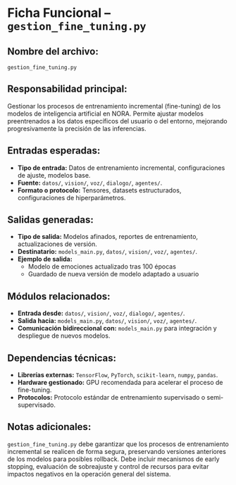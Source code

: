 # Ficha Funcional – `gestion_fine_tuning.py`

## Nombre del archivo:
`gestion_fine_tuning.py`

## Responsabilidad principal:
Gestionar los procesos de entrenamiento incremental (fine-tuning) de los modelos de inteligencia artificial en NORA. Permite ajustar modelos preentrenados a los datos específicos del usuario o del entorno, mejorando progresivamente la precisión de las inferencias.

## Entradas esperadas:
- **Tipo de entrada:** Datos de entrenamiento incremental, configuraciones de ajuste, modelos base.
- **Fuente:** `datos/`, `vision/`, `voz/`, `dialogo/`, `agentes/`.
- **Formato o protocolo:** Tensores, datasets estructurados, configuraciones de hiperparámetros.

## Salidas generadas:
- **Tipo de salida:** Modelos afinados, reportes de entrenamiento, actualizaciones de versión.
- **Destinatario:** `models_main.py`, `datos/`, `vision/`, `voz/`, `agentes/`.
- **Ejemplo de salida:**
  - Modelo de emociones actualizado tras 100 épocas
  - Guardado de nueva versión de modelo adaptado a usuario

## Módulos relacionados:
- **Entrada desde:** `datos/`, `vision/`, `voz/`, `dialogo/`, `agentes/`.
- **Salida hacia:** `models_main.py`, `datos/`, `vision/`, `voz/`, `agentes/`.
- **Comunicación bidireccional con:** `models_main.py` para integración y despliegue de nuevos modelos.

## Dependencias técnicas:
- **Librerías externas:** `TensorFlow`, `PyTorch`, `scikit-learn`, `numpy`, `pandas`.
- **Hardware gestionado:** GPU recomendada para acelerar el proceso de fine-tuning.
- **Protocolos:** Protocolo estándar de entrenamiento supervisado o semi-supervisado.

## Notas adicionales:
`gestion_fine_tuning.py` debe garantizar que los procesos de entrenamiento incremental se realicen de forma segura, preservando versiones anteriores de los modelos para posibles rollback. Debe incluir mecanismos de early stopping, evaluación de sobreajuste y control de recursos para evitar impactos negativos en la operación general del sistema.